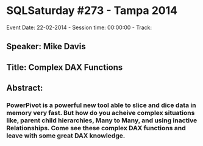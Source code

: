 # SQLSaturday #273 - Tampa 2014
Event Date: 22-02-2014 - Session time: 00:00:00 - Track: 
## Speaker: Mike Davis
## Title: Complex DAX Functions
## Abstract:
### PowerPivot is a powerful new tool able to slice and dice data in memory very fast. But how do you acheive complex situations like, parent child hierarchies, Many to Many, and using inactive Relationships. Come see these complex DAX functions and leave with some great DAX knowledge.
